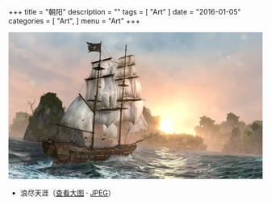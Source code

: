 +++
title = "朝阳"
description = ""
tags = [
    "Art"
]
date = "2016-01-05"
categories = [
    "Art",
]
menu = "Art"
+++

![请使用支持Webp的浏览器(最新版Chrome/FireFox)查看](/images/post/20160105091800.webp)

* 浪尽天涯（[查看大图](/images/post/20160105091801.webp "webp格式图片") &middot; [JPEG](/images/post/20160105091801.jpg "jpeg格式图片")）
